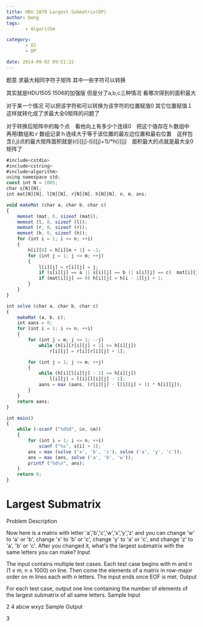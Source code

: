 ```yaml
---
title: HDU 2870 Largest Submatrix(DP)
author: Deng
tags: 
       - Algorithm

category: 
       - OJ
       - DP

date: 2014-09-02 09:51:22
---
```

题意 求最大相同字符子矩阵 其中一些字符可以转换

其实就是HDU1505 1506的加强版 但是分了a,b,c三种情况 看哪次得到的面积最大

对于某一个情况 可以把该字符和可以转换为该字符的位置赋值0 其它位置赋值１　这样就转化成了求最大全0矩阵的问题了

对于转换后矩阵中的每个点　看他向上有多少个连续0　把这个值存在ｈ数组中　再用l数组和ｒ数组记录ｈ连续大于等于该位置的最左边位置和最右位置　这样包含(i,j)点的最大矩阵面积就是(r[i][j]-l[i][j]+1)/*h[i][j]　面积最大的点就是最大全0矩阵了

```js 
#include<cstdio>
#include<cstring>
#include<algorithm>
using namespace std;
const int N = 1005;
char s[N][N];
int mat[N][N], l[N][N], r[N][N], h[N][N], n, m, ans;

void makeMat (char a, char b, char c)
{
    memset (mat, 0, sizeof (mat));
    memset (l, 0, sizeof (l));
    memset (r, 0, sizeof (r));
    memset (h, 0, sizeof (h));
    for (int i = 1; i <= n; ++i)
    {
        h[i][0] = h[i][m + 1] = -1;
        for (int j = 1; j <= m; ++j)
        {
            l[i][j] = r[i][j] = j;
            if (s[i][j] == a || s[i][j] == b || s[i][j] == c)  mat[i][j] = 1;
            if (mat[i][j] == 0) h[i][j] = h[i - 1][j] + 1;
        }
    }
}

int solve (char a, char b, char c)
{
    makeMat (a, b, c);
    int aans = 0;
    for (int i = 1; i <= n; ++i)
    {
        for (int j = m; j >= 1; --j)
            while (h[i][r[i][j] + 1] >= h[i][j])
                r[i][j] = r[i][r[i][j] + 1];

        for (int j = 1; j <= m; ++j)
        {
            while (h[i][l[i][j] - 1] >= h[i][j])
                l[i][j] = l[i][l[i][j] - 1];
            aans = max (aans, (r[i][j] - l[i][j] + 1) * h[i][j]);
        }
    }
    return aans;
}

int main()
{
    while (~scanf ("%d%d", &n, &m))
    {
        for (int i = 1; i <= n; ++i)
            scanf ("%s", s[i] + 1);
        ans = max (solve ('x', 'b', 'c'), solve ('a', 'y', 'c'));
        ans = max (ans, solve ('a', 'b', 'w'));
        printf ("%d\n", ans);
    }
    return 0;
}
```

# Largest Submatrix

Problem Description

Now here is a matrix with letter 'a','b','c','w','x','y','z' and you can change 'w' to 'a' or 'b', change 'x' to 'b' or 'c', change 'y' to 'a' or 'c', and change 'z' to 'a', 'b' or 'c'. After you changed it, what's the largest submatrix with the same letters you can make?
Input

The input contains multiple test cases. Each test case begins with m and n (1 ≤ m, n ≤ 1000) on line. Then come the elements of a matrix in row-major order on m lines each with n letters. The input ends once EOF is met.
Output

For each test case, output one line containing the number of elements of the largest submatrix of all same letters.
Sample Input

2 4 abcw wxyz
Sample Output

3